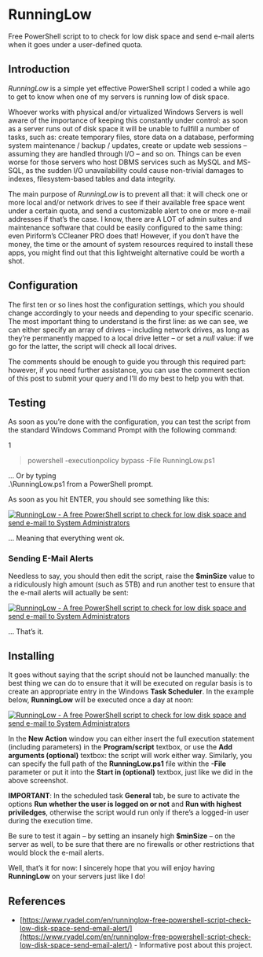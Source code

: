 # RunningLow
Free PowerShell script to to check for low disk space and send e-mail alerts when it goes under a user-defined quota.

## Introduction
_RunningLow_ is a simple yet effective PowerShell script I coded a while ago to get to know when one of my servers is running low of disk space.

Whoever works with physical and/or virtualized Windows Servers is well aware of the importance of keeping this constantly under control: as soon as a server runs out of disk space it will be unable to fullfill a number of tasks, such as: create temporary files, store data on a database, performing system maintenance / backup / updates, create or update web sessions – assuming they are handled through I/O – and so on. Things can be even worse for those servers who host DBMS services such as MySQL and MS-SQL, as the sudden I/O unavailability could cause non-trivial damages to indexes, filesystem-based tables and data integrity.
 
The main purpose of _RunningLow_ is to prevent all that: it will check one or more local and/or network drives to see if their available free space went under a certain quota, and send a customizable alert to one or more e-mail addresses if that’s the case. I know, there are A LOT of admin suites and maintenance software that could be easily configured to the same thing: even Piriform’s CCleaner PRO does that! However, if you don’t have the money, the time or the amount of system resources required to install these apps, you might find out that this lightweight alternative could be worth a shot.

## Configuration

The first ten or so lines host the configuration settings, which you should change accordingly to your needs and depending to your specific scenario. The most important thing to understand is the first line: as we can see, we can either specify an array of drives – including network drives, as long as they’re permanently mapped to a local drive letter – or set a  _null_  value: if we go for the latter, the script will check all local drives.

The comments should be enough to guide you through this required part: however, if you need further assistance, you can use the comment section of this post to submit your query and I’ll do my best to help you with that.

## Testing

As soon as you’re done with the configuration, you can test the script from the standard Windows Command Prompt with the following command:

1

>  powershell -executionpolicy  bypass -File  RunningLow.ps1

… Or by typing  
.\RunningLow.ps1  from a PowerShell prompt.

As soon as you hit ENTER, you should see something like this:

[![RunningLow - A free PowerShell script to check for low disk space and send e-mail to System Administrators](https://i1.wp.com/www.ryadel.com/wp-content/uploads/2017/08/runninglow-powershell-script-disk-space-check.png?resize=710%2C299)](https://i1.wp.com/www.ryadel.com/wp-content/uploads/2017/08/runninglow-powershell-script-disk-space-check.png)

… Meaning that everything went ok.

### Sending E-Mail Alerts

Needless to say, you should then edit the script, raise the  **$minSize** value to a ridiculously high amount (such as 5TB) and run another test to ensure that the e-mail alerts will actually be sent:

[![RunningLow - A free PowerShell script to check for low disk space and send e-mail to System Administrators](https://i0.wp.com/www.ryadel.com/wp-content/uploads/2017/08/runninglow-powershell-script-disk-space-check-02.png?resize=710%2C274)](https://i0.wp.com/www.ryadel.com/wp-content/uploads/2017/08/runninglow-powershell-script-disk-space-check-02.png)

… That’s it.

## Installing

It goes without saying that the script should not be launched manually: the best thing we can do to ensure that it will be executed on regular basis is to create an appropriate entry in the Windows  **Task Scheduler**. In the example below,  **RunningLow**  will be executed once a day at noon:

[![RunningLow - A free PowerShell script to check for low disk space and send e-mail to System Administrators](https://i1.wp.com/www.ryadel.com/wp-content/uploads/2017/08/runninglow-task-scheduler-12-once-day-879x1024.png?resize=648%2C755)](https://i2.wp.com/www.ryadel.com/wp-content/uploads/2017/08/runninglow-task-scheduler-12-once-day.png)

In the  **New Action**  window you can either insert the full execution statement (including parameters) in the  **Program/script**  textbox, or use the  **Add arguments (optional)** textbox: the script will work either way. Similarly, you can specify the full path of the **RunningLow.ps1** file within the  **-File**  parameter or put it into the  **Start in (optional)**  textbox, just like we did in the above screenshot.

**IMPORTANT**: In the scheduled task  **General**  tab, be sure to activate the options **Run whether the user is logged on or not** and **Run with highest priviledges**, otherwise the script would run only if there’s a logged-in user during the execution time.

Be sure to test it again – by setting an insanely high  **$minSize** – on the server as well, to be sure that there are no firewalls or other restrictions that would block the e-mail alerts.

Well, that’s it for now: I sincerely hope that you will enjoy having **RunningLow** on your servers just like I do!

## References
 - [https://www.ryadel.com/en/runninglow-free-powershell-script-check-low-disk-space-send-email-alert/](https://www.ryadel.com/en/runninglow-free-powershell-script-check-low-disk-space-send-email-alert/) - Informative post about this project.
